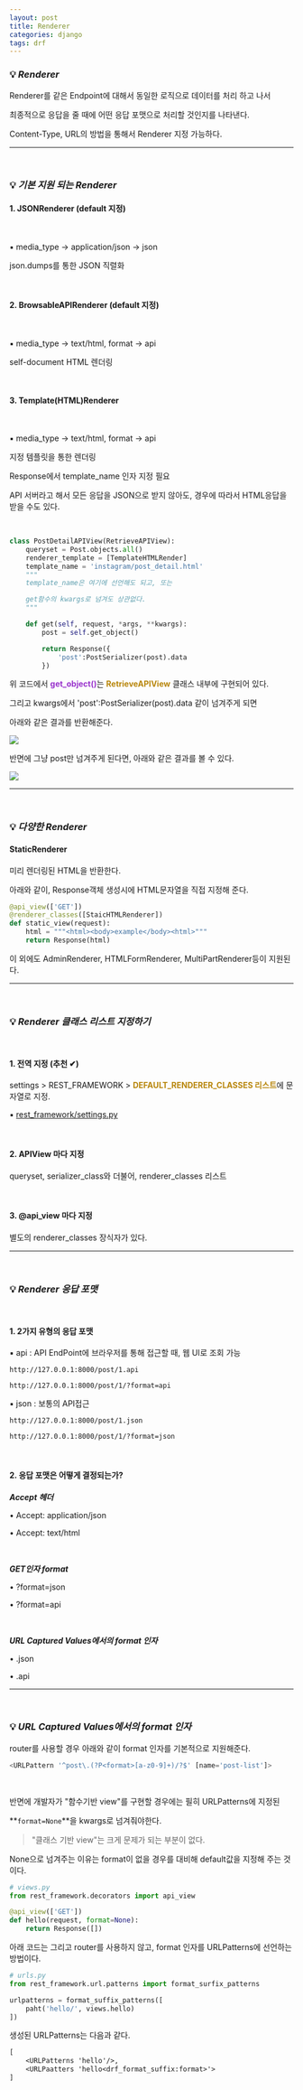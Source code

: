 ```yaml
---
layout: post
title: Renderer
categories: django
tags: drf
---
```


### 💡 ***Renderer***

Renderer를 같은 Endpoint에 대해서 동일한 로직으로 데이터를 처리 하고 나서 

최종적으로 응답을 줄 때에 어떤 응답 포맷으로 처리할 것인지를 나타낸다.

Content-Type, URL의 방법을 통해서 Renderer 지정 가능하다.

---

<br>

### 💡 ***기본 지원 되는 Renderer***

#### 1. JSONRenderer (default 지정)

<br>

▪ media_type → application/json → json

json.dumps를 통한 JSON 직렬화

<br>

#### 2. BrowsableAPIRenderer (default 지정)

<br>

▪ media_type → text/html, format → api

self-document HTML 렌더링

<br>

#### 3. Template(HTML)Renderer 

<br>

▪ media_type → text/html, format → api

지정 템플릿을 통한 렌더링

Response에서 template_name 인자 지정 필요

API 서버라고 해서 모든 응답을 JSON으로 받지 않아도, 경우에 따라서 HTML응답을 받을 수도 있다.

<br>

```python
class PostDetailAPIView(RetrieveAPIView):
    queryset = Post.objects.all()
    renderer_template = [TemplateHTMLRender]
    template_name = 'instagram/post_detail.html'
    """
    template_name은 여기에 선언해도 되고, 또는 

    get함수의 kwargs로 넘겨도 상관없다.
    """

    def get(self, request, *args, **kwargs):
        post = self.get_object()

        return Response({
            'post':PostSerializer(post).data
        })
```
위 코드에서 <span style="color:#9932CC">**get_object()**</span>는 <span style="color:#B8860B">**RetrieveAPIView**</span> 클래스 내부에 구현되어 있다.

그리고 kwargs에서 'post':PostSerializer(post).data 같이 넘겨주게 되면 

아래와 같은 결과를 반환해준다.

<img src="/assets/img/django/renderer1.png">

반면에 그냥 post만 넘겨주게 된다면, 아래와 같은 결과를 볼 수 있다.

<img src="/assets/img/django/renderer2.png">

---

<br>

### 💡 ***다양한 Renderer***

#### StaticRenderer

미리 렌더링된 HTML을 반환한다. 

아래와 같이, Response객체 생성시에 HTML문자열을 직접 지정해 준다.

```python
@api_view(['GET'])
@renderer_classes([StaicHTMLRenderer])
def static_view(request):
    html = """<html><body>example</body><html>"""
    return Response(html)
```
이 외에도 AdminRenderer, HTMLFormRenderer, MultiPartRenderer등이 지원된다.

---

<br>

### 💡 ***Renderer 클래스 리스트 지정하기***

<br>

#### 1. 전역 지정 (추천 ✔)

settings > REST_FRAMEWORK > <span style="color:#B8860B">**DEFAULT_RENDERER_CLASSES 리스트**</span>에 문자열로 지정.

▪ [rest_framework/settings.py](https://github.com/Gilbert9172/django-rest-framework/blob/master/rest_framework/settings.py)

<br>

#### 2. APIView 마다 지정

queryset, serializer_class와 더불어, renderer_classes 리스트 

<br>

#### 3. @api_view 마다 지정

별도의 renderer_classes 장식자가 있다.

---

<br>

### 💡 ***Renderer 응답 포맷***

<br>

#### 1. 2가지 유형의 응답 포맷

▪ api : API EndPoint에 브라우저를 통해 접근할 때, 웹 UI로 조회 가능

    http://127.0.0.1:8000/post/1.api

    http://127.0.0.1:8000/post/1/?format=api

▪ json : 보통의 API접근

    http://127.0.0.1:8000/post/1.json

    http://127.0.0.1:8000/post/1/?format=json

<br>

#### 2. 응답 포맷은 어떻게 결정되는가?

***Accept 헤더***

• Accept: application/json

• Accept: text/html

<br>


***GET인자 format***

• ?format=json

• ?format=api

<br>


***URL Captured Values에서의 format 인자***

• .json

• .api

---

<br>

### 💡 ***URL Captured Values에서의 format 인자***

router를 사용할 경우 아래와 같이 format 인자를 기본적으로 지원해준다.
```python
<URLPattern '^post\.(?P<format>[a-z0-9]+)/?$' [name='post-list']>
```

<br>

반면에 개발자가 "함수기반 view"를 구현할 경우에는 필히 URLPatterns에 지정된 

**`format=None`**을 kwargs로 넘겨줘야한다. 

> "클래스 기반 view"는 크게 문제가 되는 부분이 없다.

None으로 넘겨주는 이유는 format이 없을 경우를 대비해 default값을 지정해 주는 것이다.

```python
# views.py
from rest_framework.decorators import api_view

@api_view(['GET'])
def hello(request, format=None):
    return Response([])
```

아래 코드는 그리고 router를 사용하지 않고, format 인자를 URLPatterns에 선언하는 방법이다. 

```python
# urls.py
from rest_framework.url.patterns import format_surfix_patterns

urlpatterns = format_suffix_patterns([
    paht('hello/', views.hello)
])
```
생성된 URLPatterns는 다음과 같다.
```txt
[
    <URLPatterns 'hello'/>,
    <URLPaatters 'hello<drf_format_suffix:format>'>
]
```









